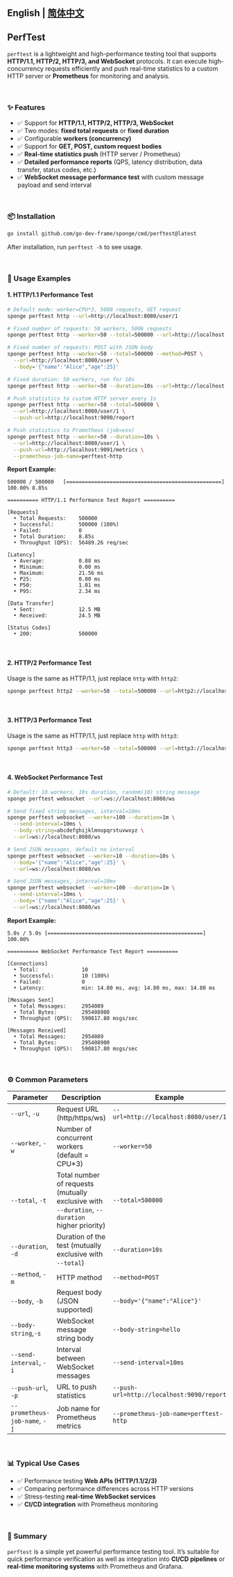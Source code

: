 ## English | [简体中文](readme-cn.md)

## PerfTest

`perftest` is a lightweight and high-performance testing tool that supports **HTTP/1.1, HTTP/2, HTTP/3, and WebSocket** protocols.
It can execute high-concurrency requests efficiently and push real-time statistics to a custom HTTP server or **Prometheus** for monitoring and analysis.

<br>

### ✨ Features

* ✅ Support for **HTTP/1.1, HTTP/2, HTTP/3, WebSocket**
* ✅ Two modes: **fixed total requests** or **fixed duration**
* ✅ Configurable **workers (concurrency)**
* ✅ Support for **GET, POST, custom request bodies**
* ✅ **Real-time statistics push** (HTTP server / Prometheus)
* ✅ **Detailed performance reports** (QPS, latency distribution, data transfer, status codes, etc.)
* ✅ **WebSocket message performance test** with custom message payload and send interval

<br>

### 📦 Installation

```bash
go install github.com/go-dev-frame/sponge/cmd/perftest@latest
```

After installation, run `perftest -h` to see usage.

<br>

### 🚀 Usage Examples

#### 1. HTTP/1.1 Performance Test

```bash
# Default mode: worker=CPU*3, 5000 requests, GET request
sponge perftest http --url=http://localhost:8080/user/1

# Fixed number of requests: 50 workers, 500k requests
sponge perftest http --worker=50 --total=500000 --url=http://localhost:8080/user/1

# Fixed number of requests: POST with JSON body
sponge perftest http --worker=50 --total=500000 --method=POST \
  --url=http://localhost:8080/user \
  --body='{"name":"Alice","age":25}'

# Fixed duration: 50 workers, run for 10s
sponge perftest http --worker=50 --duration=10s --url=http://localhost:8080/user/1

# Push statistics to custom HTTP server every 1s
sponge perftest http --worker=50 --total=500000 \
  --url=http://localhost:8080/user/1 \
  --push-url=http://localhost:9090/report

# Push statistics to Prometheus (job=xxx)
sponge perftest http --worker=50 --duration=10s \
  --url=http://localhost:8080/user/1 \
  --push-url=http://localhost:9091/metrics \
  --prometheus-job-name=perftest-http
```

**Report Example:**

```
500000 / 500000   [==================================================] 100.00% 8.85s

========== HTTP/1.1 Performance Test Report ==========

[Requests]
  • Total Requests:    500000
  • Successful:        500000 (100%)
  • Failed:            0
  • Total Duration:    8.85s
  • Throughput (QPS):  56489.26 req/sec

[Latency]
  • Average:           0.88 ms
  • Minimum:           0.00 ms
  • Maximum:           21.56 ms
  • P25:               0.00 ms
  • P50:               1.01 ms
  • P95:               2.34 ms

[Data Transfer]
  • Sent:              12.5 MB
  • Received:          24.5 MB

[Status Codes]
  • 200:               500000
```

<br>

#### 2. HTTP/2 Performance Test

Usage is the same as HTTP/1.1, just replace `http` with `http2`:

```bash
sponge perftest http2 --worker=50 --total=500000 --url=http2://localhost:8080/user/1
```

<br>

#### 3. HTTP/3 Performance Test

Usage is the same as HTTP/1.1, just replace `http` with `http3`:

```bash
sponge perftest http3 --worker=50 --total=500000 --url=http3://localhost:8080/user/1
```

<br>

#### 4. WebSocket Performance Test

```bash
# Default: 10 workers, 10s duration, random(10) string message
sponge perftest websocket --url=ws://localhost:8080/ws

# Send fixed string messages, interval=10ms
sponge perftest websocket --worker=100 --duration=1m \
  --send-interval=10ms \
  --body-string=abcdefghijklmnopqrstuvwxyz \
  --url=ws://localhost:8080/ws

# Send JSON messages, default no interval
sponge perftest websocket --worker=10 --duration=10s \
  --body='{"name":"Alice","age":25}' \
  --url=ws://localhost:8080/ws

# Send JSON messages, interval=10ms
sponge perftest websocket --worker=100 --duration=1m \
  --send-interval=10ms \
  --body='{"name":"Alice","age":25}' \
  --url=ws://localhost:8080/ws
```

**Report Example:**

```
5.0s / 5.0s [==================================================] 100.00%

========== WebSocket Performance Test Report ==========

[Connections]
  • Total:              10
  • Successful:         10 (100%)
  • Failed:             0
  • Latency:            min: 14.80 ms, avg: 14.80 ms, max: 14.80 ms

[Messages Sent]
  • Total Messages:     2954089
  • Total Bytes:        295408900
  • Throughput (QPS):   590817.80 msgs/sec

[Messages Received]
  • Total Messages:     2954089
  • Total Bytes:        295408900
  • Throughput (QPS):   590817.80 msgs/sec
```

<br>

### ⚙️ Common Parameters

| Parameter               | Description                                                                   | Example                                   |
| ----------------------- |-------------------------------------------------------------------------------|-------------------------------------------|
| `--url`, `-u`                 | Request URL (http/https/ws)                                                   | `--url=http://localhost:8080/user/1`      |
| `--worker`, `-w`              | Number of concurrent workers (default = CPU\*3)                               | `--worker=50`                             |
| `--total`, `-t`               | Total number of requests (mutually exclusive with `--duration`, `--duration` higher priority) | `--total=500000`                          |
| `--duration`, `-d`              | Duration of the test (mutually exclusive with `--total`)                      | `--duration=10s`                          |
| `--method`, `-m`              | HTTP method                                                                   | `--method=POST`                           |
| `--body`, `-b`                 | Request body (JSON supported)                                                 | `--body='{"name":"Alice"}'`               |
| `--body-string`,`-s`         | WebSocket message string body                                                 | `--body-string=hello`                     |
| `--send-interval`, `-i`       | Interval between WebSocket messages                                           | `--send-interval=10ms`                    |
| `--push-url`, `-p`            | URL to push statistics                                                        | `--push-url=http://localhost:9090/report` |
| `--prometheus-job-name`, `-j` | Job name for Prometheus metrics                                               | `--prometheus-job-name=perftest-http`     |

<br>

### 📊 Typical Use Cases

* ✅  Performance testing **Web APIs (HTTP/1.1/2/3)**
* ✅ Comparing performance differences across HTTP versions
* ✅ Stress-testing **real-time WebSocket services**
* ✅ **CI/CD integration** with Prometheus monitoring

<br>

### 📝 Summary

`perftest` is a simple yet powerful performance testing tool.
It’s suitable for quick performance verification as well as integration into **CI/CD pipelines** or **real-time monitoring systems** with Prometheus and Grafana.
